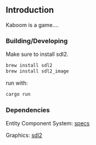 ## Introduction
Kaboom is a game....

### Building/Developing
Make sure to install sdl2.
```sh
brew install sdl2
brew install sdl2_image
```
run with:
```sh
cargo run
```

### Dependencies
Entity Component System:
[specs](https://specs.amethyst.rs/)

Graphics:
[sdl2](https://github.com/Rust-SDL2/rust-sdl2)
